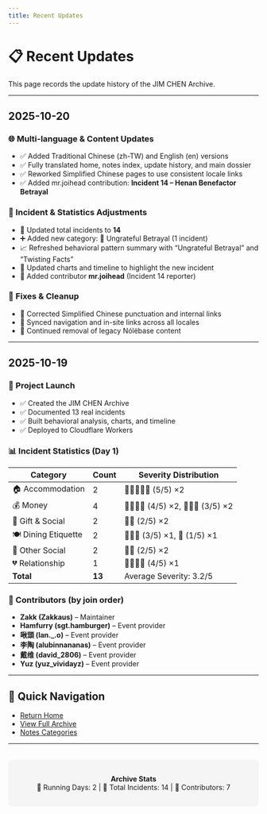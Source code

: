 ```yaml
---
title: Recent Updates
---
```


# 📋 Recent Updates

This page records the update history of the JIM CHEN Archive.

---

## 2025-10-20

### 🌐 Multi-language & Content Updates
- ✅ Added Traditional Chinese (zh-TW) and English (en) versions
- ✅ Fully translated home, notes index, update history, and main dossier
- ✅ Reworked Simplified Chinese pages to use consistent locale links
- ✅ Added mr.joihead contribution: **Incident 14 – Henan Benefactor Betrayal**

### 🧾 Incident & Statistics Adjustments
- 🔄 Updated total incidents to **14**
- ➕ Added new category: 🔪 Ungrateful Betrayal (1 incident)
- 📈 Refreshed behavioral pattern summary with “Ungrateful Betrayal” and “Twisting Facts”
- 📝 Updated charts and timeline to highlight the new incident
- 🙏 Added contributor **mr.joihead** (Incident 14 reporter)

### 🔧 Fixes & Cleanup
- 🔁 Corrected Simplified Chinese punctuation and internal links
- 🧭 Synced navigation and in-site links across all locales
- 🧹 Continued removal of legacy Nólëbase content

---

## 2025-10-19

### 🎉 Project Launch
- ✅ Created the JIM CHEN Archive
- ✅ Documented 13 real incidents
- ✅ Built behavioral analysis, charts, and timeline
- ✅ Deployed to Cloudflare Workers

### 📊 Incident Statistics (Day 1)
| Category | Count | Severity Distribution |
|----------|-------|----------------------|
| 🏠 Accommodation | 2 | 🔴🔴🔴🔴🔴 (5/5) ×2 |
| 💰 Money | 4 | 🔴🔴🔴🔴 (4/5) ×2, 🔴🔴🔴 (3/5) ×2 |
| 🎁 Gift & Social | 2 | 🔴🔴 (2/5) ×2 |
| 🍽<fe0f> Dining Etiquette | 2 | 🔴🔴🔴 (3/5) ×1, 🔴 (1/5) ×1 |
| 📸 Other Social | 2 | 🔴🔴 (2/5) ×2 |
| 💔 Relationship | 1 | 🔴🔴🔴🔴 (4/5) ×1 |
| **Total** | **13** | Average Severity: 3.2/5 |

### 👥 Contributors (by join order)
- **Zakk (Zakkaus)** – Maintainer
- **Hamfurry (sgt.hamburger)** – Event provider
- **啾頭 (lan._.o)** – Event provider
- **李陶 (alubinnananas)** – Event provider
- **戴维 (david_2806)** – Event provider
- **Yuz (yuz_vividayz)** – Event provider

---

## 🔗 Quick Navigation

- [Return Home](/en/)
- [View Full Archive](/en/notes/📦%20Inbox/JIM%20CHEN)
- [Notes Categories](/en/notes/)

---

<div style="text-align: center; margin-top: 2rem; padding: 1rem; background: #f5f5f5; border-radius: 8px;">

**Archive Stats**  
📅 Running Days: 2 | 📝 Total Incidents: 14 | 👥 Contributors: 7

</div>
